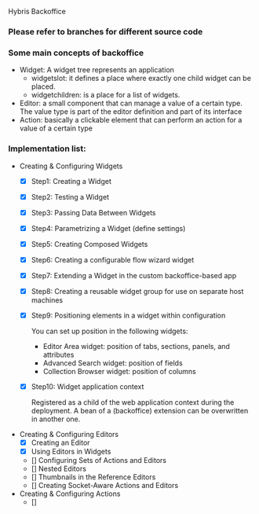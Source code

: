 Hybris Backoffice

### Please refer to branches for different source code

### Some main concepts of backoffice
- Widget: A widget tree represents an application
    - widgetslot: it defines a place where exactly one child widget can be placed.
    - widgetchildren: is a place for a list of widgets.
- Editor: a small component that can manage a value of a certain type. The value type is part of the editor definition and part of its interface
- Action: basically a clickable element that can perform an action for a value of a certain type


### Implementation list:
- Creating & Configuring Widgets
    - [x] Step1: Creating a Widget
    - [x] Step2: Testing a Widget
    - [x] Step3: Passing Data Between Widgets
    - [x] Step4: Parametrizing a Widget (define settings)
    - [x] Step5: Creating Composed Widgets
    - [x] Step6: Creating a configurable flow wizard widget
    - [x] Step7: Extending a Widget in the custom backoffice-based app
    - [x] Step8: Creating a reusable widget group for use on separate host machines
    - [x] Step9: Positioning elements in a widget within configuration

        You can set up position in the following widgets:
        - Editor Area widget: position of tabs, sections, panels, and attributes
        - Advanced Search widget: position of fields
        - Collection Browser widget: position of columns
    - [x] Step10: Widget application context

        Registered as a child of the web application context during the deployment.
        A bean of a (backoffice) extension can be overwritten in another one.

- Creating & Configuring Editors
    - [x] Creating an Editor
    - [x] Using Editors in Widgets
    - [] Configuring Sets of Actions and Editors
    - [] Nested Editors
    - [] Thumbnails in the Reference Editors
    - [] Creating Socket-Aware Actions and Editors
- Creating & Configuring Actions
    - []